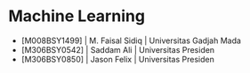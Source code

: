 # Machine Learning
- [M008BSY1499] | M. Faisal Sidiq | Universitas Gadjah Mada
- [M306BSY0542] | Saddam Ali | Universitas Presiden
- [M306BSY0850] | Jason Felix | Universitas Presiden
